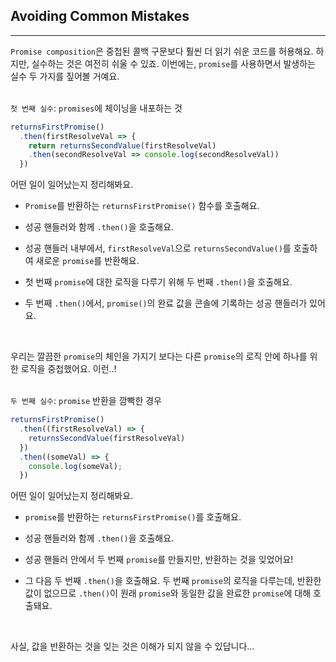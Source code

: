 ## Avoiding Common Mistakes
---
`Promise composition`은 중첩된 콜백 구문보다 훨씬 더 읽기 쉬운 코드를 허용해요. 하지만, 실수하는 것은 여전히 쉬울 수 있죠. 이번에는, `promise`를 사용하면서 발생하는 실수 두 가지를 짚어볼 거예요.
<br>
<br>

`첫 번째 실수`: `promises`에 체이닝을 내포하는 것

```javascript
returnsFirstPromise()
  .then(firstResolveVal => {
    return returnsSecondValue(firstResolveVal)
    .then(secondResolveVal => console.log(secondResolveVal))
  })
```

어떤 일이 일어났는지 정리해봐요.

- `Promise`를 반환하는 `returnsFirstPromise()` 함수를 호출해요.

- 성공 핸들러와 함께 `.then()`을 호출해요.

- 성공 핸들러 내부에서, `firstResolveVal`으로 `returnsSecondValue()`를 호출하여 새로운 `promise`를 반환해요.

- 첫 번째 `promise`에 대한 로직을 다루기 위해 두 번째 `.then()`을 호출해요.

- 두 번째 `.then()`에서, `promise()`의 완료 값을 콘솔에 기록하는 성공 핸들러가 있어요.

<br>

우리는 깔끔한 `promise`의 체인을 가지기 보다는 다른 `promise`의 로직 안에 하나를 위한 로직을 중첩했어요. 이런..!
<br>
<br>

`두 번째 실수`: `promise` 반환을 깜빡한 경우

```javascript
returnsFirstPromise()
  .then((firstResolveVal) => {
    returnsSecondValue(firstResolveVal)
  })
  .then((someVal) => {
    console.log(someVal);
  })
```

어떤 일이 일어났는지 정리해봐요.

- `promise`를 반환하는 `returnsFirstPromise()`를 호출해요.

- 성공 핸들러와 함께 `.then()`을 호출해요.

- 성공 핸들러 안에서 두 번째 `promise`를 만들지만, 반환하는 것을 잊었어요!

- 그 다음 두 번째 `.then()`을 호출해요. 두 번째 `promise`의 로직을 다루는데, 반환한 값이 없으므로 `.then()`이 원래 `promise`와 동일한 값을 완료한 `promise`에 대해 호출돼요.

<br>

사실, 값을 반환하는 것을 잊는 것은 이해가 되지 않을 수 있답니다...